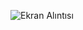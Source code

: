 ![Ekran Alıntısı](https://user-images.githubusercontent.com/34186839/115961288-75452600-a51e-11eb-8e74-8214b9040366.PNG)
